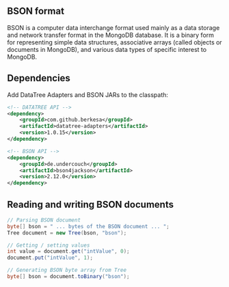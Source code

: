## BSON format

BSON is a computer data interchange format used mainly as a data storage and
network transfer format in the MongoDB database. It is a binary form for
representing simple data structures, associative arrays
(called objects or documents in MongoDB), and various data types of specific interest to MongoDB. 

## Dependencies

Add DataTree Adapters and BSON JARs to the classpath:

```xml
<!-- DATATREE API -->
<dependency>
    <groupId>com.github.berkesa</groupId>
    <artifactId>datatree-adapters</artifactId>
    <version>1.0.15</version>
</dependency>

<!-- BSON API -->
<dependency>
    <groupId>de.undercouch</groupId>
    <artifactId>bson4jackson</artifactId>
    <version>2.12.0</version>
</dependency>
```

## Reading and writing BSON documents

```java
// Parsing BSON document
byte[] bson = " ... bytes of the BSON document ... ";
Tree document = new Tree(bson, "bson");

// Getting / setting values
int value = document.get("intValue", 0);
document.put("intValue", 1);

// Generating BSON byte array from Tree
byte[] bson = document.toBinary("bson");
```
